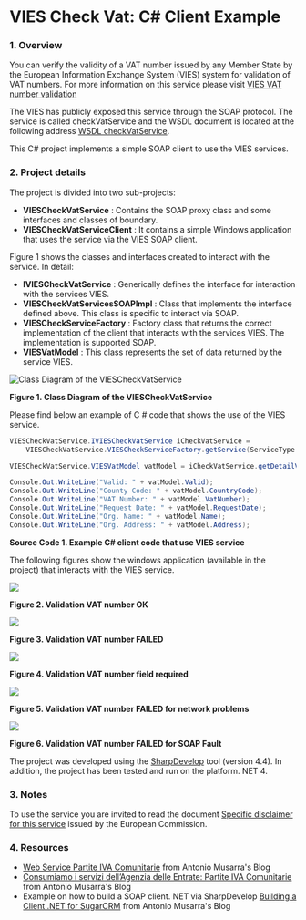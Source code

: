 VIES Check Vat: C# Client Example
===================

### 1. Overview
You can verify the validity of a VAT number issued by any Member State by the European Information Exchange System (VIES) system for validation of VAT numbers. For more information on this service please visit [VIES VAT number validation](http://ec.europa.eu/taxation_customs/vies/)

The VIES has publicly exposed this service through the SOAP protocol. The service is called checkVatService and the WSDL document is located at the following address [WSDL checkVatService](http://ec.europa.eu/taxation_customs/vies/checkVatService.wsdl).

This C# project implements a simple SOAP client to use the VIES services.

### 2. Project details
The project is divided into two sub-projects:
* **VIESCheckVatService** : Contains the SOAP proxy class and some interfaces and classes of boundary.
* **VIESCheckVatServiceClient** : It contains a simple Windows application that uses the service via the VIES SOAP client.

Figure 1 shows the classes and interfaces created to interact with the service. In detail:
* **IVIESCheckVatService** : Generically defines the interface for interaction with the services VIES.
* **VIESCheckVatServicesSOAPImpl** : Class that implements the interface defined above. This class is specific to interact via SOAP.
* **VIESCheckServiceFactory** : Factory class that returns the correct implementation of the client that interacts with the services VIES. The implementation is supported SOAP.
* **VIESVatModel** : This class represents the set of data returned by the service VIES.

![](http://www.dontesta.it/blog/wp-content/uploads/2014/07/VIESCheckVatServiceClassDiagram_1.png "Class Diagram of the VIESCheckVatService")

**Figure 1. Class Diagram of the VIESCheckVatService**


Please find below an example of C # code that shows the use of the VIES service.

```C#
VIESCheckVatService.IVIESCheckVatService iCheckVatService =
    VIESCheckVatService.VIESCheckServiceFactory.getService(ServiceType.SOAP);

VIESCheckVatService.VIESVatModel vatModel = iCheckVatService.getDetailVAT("IT", "01983251678");

Console.Out.WriteLine("Valid: " + vatModel.Valid);
Console.Out.WriteLine("County Code: " + vatModel.CountryCode);
Console.Out.WriteLine("VAT Number: " + vatModel.VatNumber);
Console.Out.WriteLine("Request Date: " + vatModel.RequestDate);
Console.Out.WriteLine("Org. Name: " + vatModel.Name);
Console.Out.WriteLine("Org. Address: " + vatModel.Address);

```
**Source Code 1. Example C# client code that use VIES service**

The following figures show the windows application (available in the project) that interacts with the VIES service.

![](http://www.dontesta.it/blog/wp-content/uploads/2014/07/VIESCheckVatServiceClient_1.png)

**Figure 2. Validation VAT number OK**

![](http://www.dontesta.it/blog/wp-content/uploads/2014/07/VIESCheckVatServiceClient_2.png)

**Figure 3. Validation VAT number FAILED**

![](http://www.dontesta.it/blog/wp-content/uploads/2014/07/VIESCheckVatServiceClient_3.png)

**Figure 4. Validation VAT number field required**

![](http://www.dontesta.it/blog/wp-content/uploads/2014/07/VIESCheckVatServiceClient_4.png)

**Figure 5. Validation VAT number FAILED for network problems**

![](http://www.dontesta.it/blog/wp-content/uploads/2014/07/VIESCheckVatServiceClient_5.png)

**Figure 6. Validation VAT number FAILED for SOAP Fault**

The project was developed using the [SharpDevelop](http://www.icsharpcode.net/) tool (version 4.4). In addition, the project has been tested and run on the platform. NET 4.

### 3. Notes
To use the service you are invited to read the document [Specific disclaimer for this service](http://ec.europa.eu/taxation_customs/vies/disclaimer.html) issued by the European Commission.

### 4. Resources
* [Web Service Partite IVA Comunitarie](http://www.dontesta.it/blog/web-services/web-service-partite-iva-comunitarie/) from Antonio Musarra's Blog
* [Consumiamo i servizi dell’Agenzia delle Entrate: Partite IVA Comunitarie](http://www.dontesta.it/blog/web-services/consumiamo-i-servizi-dellagenzia-delle-entrate-partite-iva-comunitarie/) from Antonio Musarra's Blog
* Example on how to build a SOAP client. NET via SharpDevelop [Building a Client .NET for SugarCRM](http://www.dontesta.it/blog/blog-2/crm/building-a-client-net-for-sugarcrm/) from Antonio Musarra's Blog
